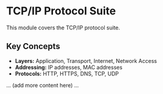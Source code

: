 # TCP/IP Protocol Suite

This module covers the TCP/IP protocol suite.

## Key Concepts

*   **Layers:** Application, Transport, Internet, Network Access
*   **Addressing:** IP addresses, MAC addresses
*   **Protocols:** HTTP, HTTPS, DNS, TCP, UDP

... (add more content here) ...
